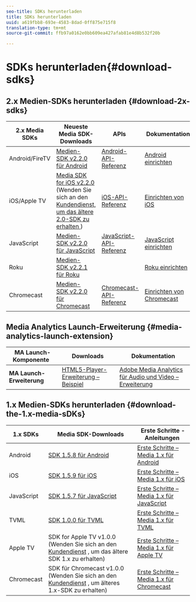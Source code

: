 ```yaml
---
seo-title: SDKs herunterladen
title: SDKs herunterladen
uuid: a619fbb8-693e-4583-8dad-0ff875e715f8
translation-type: tm+mt
source-git-commit: ffb97a0162e0bb609ea427afab81e4d8b532f20b

---
```



# SDKs herunterladen{#download-sdks}

## 2.x Medien-SDKs herunterladen {#download-2x-sdks}

| 2.x Media SDKs | Neueste Media SDK-Downloads |  APIs   |  Dokumentation  |
| --- | --- | --- | --- |
| Android/FireTV | [ Medien-SDK v2.2.0 für Android](https://github.com/Adobe-Marketing-Cloud/media-sdks/releases/tag/android-v2.2.0) | [Android-API-Referenz](https://adobe-marketing-cloud.github.io/media-sdks/reference/android/) | [Android einrichten](/help/sdk-implement/setup/set-up-android.md) |
| iOS/Apple TV | [Media SDK for iOS v2.2.0](https://github.com/Adobe-Marketing-Cloud/media-sdks/releases/tag/ios-v2.2.0) (Wenden Sie sich an den [Kundendienst, um das ältere 2.0-SDK zu erhalten ](https://helpx.adobe.com/marketing-cloud/contact-support.html) ) | [iOS-API-Referenz](https://adobe-marketing-cloud.github.io/media-sdks/reference/ios/) | [Einrichten von iOS](/help/sdk-implement/setup/set-up-ios.md) |
| JavaScript | [ Medien-SDK v2.2.0 für JavaScript](https://github.com/Adobe-Marketing-Cloud/media-sdks/releases/tag/js-v2.2.0) | [JavaScript-API-Referenz](https://adobe-marketing-cloud.github.io/media-sdks/reference/javascript/) | [JavaScript einrichten](/help/sdk-implement/setup/set-up-js.md) |
| Roku | [ Medien-SDK v2.2.1 für Roku](https://github.com/Adobe-Marketing-Cloud/media-sdks/releases/tag/roku-v2.2.1) |  | [Roku einrichten](/help/sdk-implement/setup/set-up-roku.md) |
| Chromecast | [Medien-SDK v2.2.0 für Chromecast](https://github.com/Adobe-Marketing-Cloud/media-sdks/releases/tag/chromecast-v2.2.0) | [ Chromecast-API-Referenz](https://adobe-marketing-cloud.github.io/media-sdks/reference/chromecast/) | [Einrichten von Chromecast](/help/sdk-implement/setup/set-up-chromecast.md) |

## Media Analytics Launch-Erweiterung {#media-analytics-launch-extension}

| MA Launch-Komponente   | Downloads | Dokumentation |
|---|---|---|
| **MA Launch-Erweiterung** | [HTML5-Player-Erweiterung – Beispiel](https://github.com/adobe/reactor-adobe-va-sample-player) | [Adobe Media Analytics für Audio und Video – Erweiterung](https://docs.adobelaunch.com/extension-reference/web/adobe-media-analytics-for-audio-and-video-extension) |

## 1.x Medien-SDKs herunterladen {#download-the-1.x-media-sDKs}

| 1.x SDKs |  Media SDK-Downloads |  Erste Schritte - Anleitungen |
| --- | --- | --- |
| Android | [SDK 1.5.8 für Android](https://github.com/Adobe-Marketing-Cloud/video-heartbeat/releases/tag/android-v1.5.8) | [Erste Schritte – Media 1.x für Android](setup/vhl-dev-guide-v15_android.pdf) |
| iOS | [SDK 1.5.9 für iOS](https://github.com/Adobe-Marketing-Cloud/video-heartbeat/releases/tag/ios-v1.5.9) | [Erste Schritte – Media 1.x für iOS](setup/vhl-dev-guide-v15_ios.pdf) |
| JavaScript | [SDK 1.5.7 für JavaScript](https://github.com/Adobe-Marketing-Cloud/video-heartbeat/releases/tag/js-v1.5.7) | [Erste Schritte – Media 1.x für JavaScript](setup/vhl-dev-guide-v15_js.pdf) |
| TVML | [SDK 1.0.0 für TVML](https://github.com/Adobe-Marketing-Cloud/video-heartbeat/releases/tag/tvml-v1.0.0) | [Erste Schritte – Media 1.x für TVML](setup/vhl_tvml.pdf) |
| Apple TV | SDK for Apple TV v1.0.0 (Wenden Sie sich an den [Kundendienst](https://helpx.adobe.com/marketing-cloud/contact-support.html) , um das ältere SDK 1.x zu erhalten) | [Erste Schritte – Media 1.x für Apple TV](setup/vhl-dev-guide-v1x_appletv.pdf) |
| Chromecast | SDK für Chromecast v1.0.0 (Wenden Sie sich an den [Kundendienst](https://helpx.adobe.com/marketing-cloud/contact-support.html) , um älteres 1.x-SDK zu erhalten) | [Erste Schritte – Media 1.x für Chromecast](setup/chromecast_1.x_sdk.pdf) |

